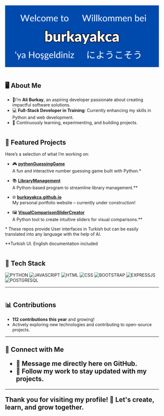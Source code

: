 <p align="center">
<img src="banner.png"></img>
</p>

<div style="display:flex;flex-direction:column;align-items:center">
<div>
<h2>🖥️ About Me </h2>

- 🌟I’m **Ali Burkay**, an aspiring developer passionate about creating impactful software solutions.  
- 💻 **Full-Stack Developer in Training**: Currently enhancing my skills in Python and web development.  
- 🌱 Continuously learning, experimenting, and building projects.  

</div>

<div>
<h2> 🔧 Featured Projects  </h2>

Here’s a selection of what I’m working on:  

- 🎮 **[pythonGuessingGame](https://github.com/burkayakca/pythonGuessingGame)**  
  A fun and interactive number guessing game built with Python.*

- 📚 **[LibraryManagement](https://github.com/burkayakca/LibraryManagement)**  
  A Python-based program to streamline library management.**

- 🌐 **[burkayakca.github.io](https://github.com/burkayakca/burkayakca.github.io)**  
  My personal portfolio website – currently under construction! 

- 🖼️ **[VisualComparisonSliderCreator](https://github.com/burkayakca/VisualComparisonSliderCreator)**  
  A Python tool to create intuitive sliders for visual comparisons.**  

<p>* These repos provide User interfaces in <bold>Turkish</bold> but can be easily translated into any language with the help of AI.</p>
    
<p>**Turkish UI. English documentation included</p>

</div>

<div>
<h2> 🔨 Tech Stack </h2>

![PYTHON](https://img.shields.io/badge/Python-FFD43B?style=for-the-badge&logo=python&logoColor=blue) ![JAVASCRIPT](https://img.shields.io/badge/JavaScript-323330?style=for-the-badge&logo=javascript&logoColor=F7DF1E) ![HTML](https://img.shields.io/badge/HTML5-E34F26?style=for-the-badge&logo=html5&logoColor=white) ![CSS](https://img.shields.io/badge/CSS3-1572B6?style=for-the-badge&logo=css3&logoColor=white) ![BOOTSTRAP](https://img.shields.io/badge/Bootstrap-563D7C?style=for-the-badge&logo=bootstrap&logoColor=white) ![EXPRESSJS](https://img.shields.io/badge/Express%20js-000000?style=for-the-badge&logo=express&logoColor=white) ![POSTGRESQL](https://img.shields.io/badge/PostgreSQL-316192?style=for-the-badge&logo=postgresql&logoColor=white)

<!-- ![]() -->
---
</div>

<div>
<h2> 📊 Contributions  </h2>

- **112 contributions this year** and growing!  
- Actively exploring new technologies and contributing to open-source projects.  

---



<h2> 🔗 Connect with Me  

- 💬 Message me directly here on GitHub.  
- 👥 Follow my work to stay updated with my projects.  

---

Thank you for visiting my profile! 🎉 Let's create, learn, and grow together.
</div>
</div>
<!---
burkayakca/burkayakca is a ✨ special ✨ repository because its `README.md` (this file) appears on your GitHub profile.
You can click the Preview link to take a look at your changes.
--->
